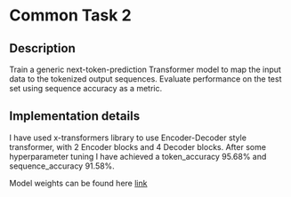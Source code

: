 # Common Task 2

## Description

Train a generic next-token-prediction Transformer model to map the input data to the tokenized output sequences. Evaluate performance on the test set using sequence accuracy as a metric.

## Implementation details

I have used x-transformers library to use Encoder-Decoder style transformer, with 2 Encoder blocks and 4 Decoder blocks. After some hyperparameter tuning I have achieved a token_accuracy 95.68% and sequence_accuracy 91.58%.

Model weights can be found here [link](https://drive.google.com/file/d/12lWfEmwol9ytxnCn4dZmHXelm4A1t6td/view?usp=sharing)

